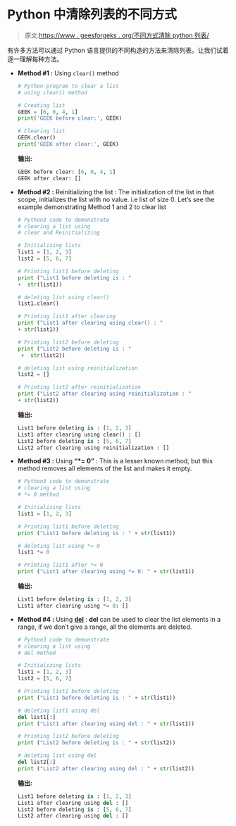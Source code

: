 # Python 中清除列表的不同方式

> 原文:[https://www . geesforgeks . org/不同方式清除 python 列表/](https://www.geeksforgeeks.org/different-ways-to-clear-a-list-in-python/)

有许多方法可以通过 Python 语言提供的不同构造的方法来清除列表。让我们试着逐一理解每种方法。

*   **Method #1 :** Using `clear()` method

    ```py
    # Python program to clear a list
    # using clear() method 

    # Creating list
    GEEK = [6, 0, 4, 1]
    print('GEEK before clear:', GEEK) 

    # Clearing list 
    GEEK.clear() 
    print('GEEK after clear:', GEEK) 
    ```

    **输出:**

    ```py
    GEEK before clear: [6, 0, 4, 1]
    GEEK after clear: []

    ```

*   **Method #2 :** Reinitializing the list : The initialization of the list in that scope, initializes the list with no value. i.e list of size 0\. Let’s see the example demonstrating Method 1 and 2 to clear list

    ```py
    # Python3 code to demonstrate 
    # clearing a list using
    # clear and Reinitializing 

    # Initializing lists
    list1 = [1, 2, 3]
    list2 = [5, 6, 7]

    # Printing list1 before deleting 
    print ("List1 before deleting is : " 
    +  str(list1))

    # deleting list using clear()
    list1.clear()

    # Printing list1 after clearing
    print ("List1 after clearing using clear() : " 
    + str(list1))

    # Printing list2 before deleting 
    print ("List2 before deleting is : "
     +  str(list2))

    # deleting list using reinitialization
    list2 = []

    # Printing list2 after reinitialization
    print ("List2 after clearing using reinitialization : " 
    + str(list2))
    ```

    **输出:**

    ```py
    List1 before deleting is : [1, 2, 3]
    List1 after clearing using clear() : []
    List2 before deleting is : [5, 6, 7]
    List2 after clearing using reinitialization : []

    ```

*   **Method #3 :** Using **“*= 0”** : This is a lesser known method, but this method removes all elements of the list and makes it empty.

    ```py
    # Python3 code to demonstrate 
    # clearing a list using
    # *= 0 method

    # Initializing lists
    list1 = [1, 2, 3]

    # Printing list1 before deleting 
    print ("List1 before deleting is : " + str(list1))

    # deleting list using *= 0
    list1 *= 0

    # Printing list1 after *= 0
    print ("List1 after clearing using *= 0: " + str(list1))
    ```

    **输出:**

    ```py
    List1 before deleting is : [1, 2, 3]
    List1 after clearing using *= 0: []
    ```

*   **Method #4 :** Using **[del](https://www.geeksforgeeks.org/list-methods-in-python-set-2-del-remove-sort-insert-pop-extend/)** : **del** can be used to clear the list elements in a range, if we don’t give a range, all the elements are deleted.

    ```py
    # Python3 code to demonstrate 
    # clearing a list using
    # del method

    # Initializing lists
    list1 = [1, 2, 3]
    list2 = [5, 6, 7]

    # Printing list1 before deleting 
    print ("List1 before deleting is : " + str(list1))

    # deleting list1 using del
    del list1[:]
    print ("List1 after clearing using del : " + str(list1))

    # Printing list2 before deleting 
    print ("List2 before deleting is : " + str(list2))

    # deleting list using del
    del list2[:]
    print ("List2 after clearing using del : " + str(list2))
    ```

    **输出:**

    ```py
    List1 before deleting is : [1, 2, 3]
    List1 after clearing using del : []
    List2 before deleting is : [5, 6, 7]
    List2 after clearing using del : []

    ```